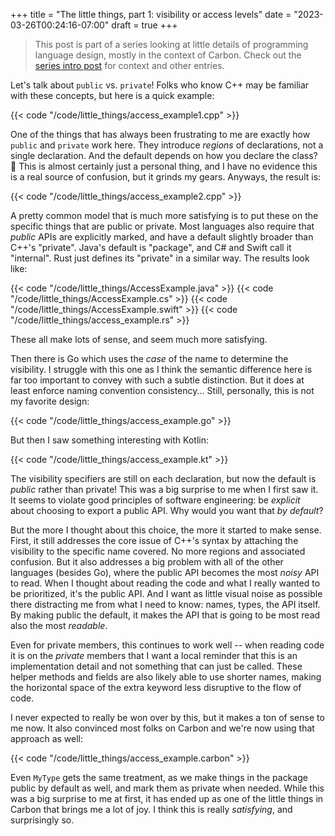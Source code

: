 +++
title = "The little things, part 1: visibility or access levels"
date = "2023-03-26T00:24:16-07:00"
draft = true
+++

> This post is part of a series looking at little details of programming
> language design, mostly in the context of Carbon. Check out the
> [series intro post](/posts/little_things_series) for context and other
> entries.

Let's talk about `public` vs. `private`! Folks who know C++ may be familiar with
these concepts, but here is a quick example:

{{< code "/code/little_things/access_example1.cpp" >}}

One of the things that has always been frustrating to me are exactly how
`public` and `private` work here. They introduce _regions_ of declarations, not
a single declaration. And the default depends on how you declare the class? 😤
This is almost certainly just a personal thing, and I have no evidence this is a
real source of confusion, but it grinds my gears. Anyways, the result is:

{{< code "/code/little_things/access_example2.cpp" >}}

A pretty common model that is much more satisfying is to put these on the
specific things that are public or private. Most languages also require that
_public_ APIs are explicitly marked, and have a default slightly broader than
C++'s "private". Java's default is "package", and C# and Swift call it
"internal". Rust just defines its "private" in a similar way. The results look
like:

{{< code "/code/little_things/AccessExample.java" >}}
{{< code "/code/little_things/AccessExample.cs" >}}
{{< code "/code/little_things/AccessExample.swift" >}}
{{< code "/code/little_things/access_example.rs" >}}

These all make lots of sense, and seem much more satisfying.

Then there is Go which uses the _case_ of the name to determine the visibility.
I struggle with this one as I think the semantic difference here is far too
important to convey with such a subtle distinction. But it does at least enforce
naming convention consistency... Still, personally, this is not my favorite
design:

{{< code "/code/little_things/access_example.go" >}}

But then I saw something interesting with Kotlin:

{{< code "/code/little_things/access_example.kt" >}}

The visibility specifiers are still on each declaration, but now the default is
_public_ rather than private! This was a big surprise to me when I first saw it.
It seems to violate good principles of software engineering: be _explicit_ about
choosing to export a public API. Why would you want that _by default_?

But the more I thought about this choice, the more it started to make sense.
First, it still addresses the core issue of C++'s syntax by attaching the
visibility to the specific name covered. No more regions and associated
confusion. But it also addresses a big problem with all of the other languages
(besides Go), where the public API becomes the most _noisy_ API to read. When I
thought about reading the code and what I really wanted to be prioritized, it's
the public API. And I want as little visual noise as possible there distracting
me from what I need to know: names, types, the API itself. By making public the
default, it makes the API that is going to be most read also the most
_readable_.

Even for private members, this continues to work well -- when reading code it is
on the _private_ members that I want a local reminder that this is an
implementation detail and not something that can just be called. These helper
methods and fields are also likely able to use shorter names, making the
horizontal space of the extra keyword less disruptive to the flow of code.

I never expected to really be won over by this, but it makes a ton of sense to
me now. It also convinced most folks on Carbon and we're now using that approach
as well:

{{< code "/code/little_things/access_example.carbon" >}}

Even `MyType` gets the same treatment, as we make things in the package public
by default as well, and mark them as private when needed. While this was a big
surprise to me at first, it has ended up as one of the little things in Carbon
that brings me a lot of joy. I think this is really _satisfying_, and
surprisingly so.
